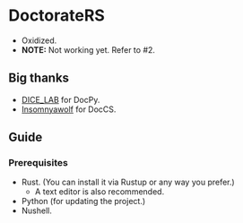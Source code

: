 # DoctorateRS

- Oxidized.
- __NOTE:__ Not working yet. Refer to #2.

## Big thanks

- [DICE_LAB](https://github.com/DICE-LAB-SYX) for DocPy.
- [Insomnyawolf](https://github.com/insomnyawolf/) for DocCS.

## Guide

### Prerequisites

- Rust. (You can install it via Rustup or any way you prefer.)
    - A text editor is also recommended.
- Python (for updating the project.)
- Nushell.
